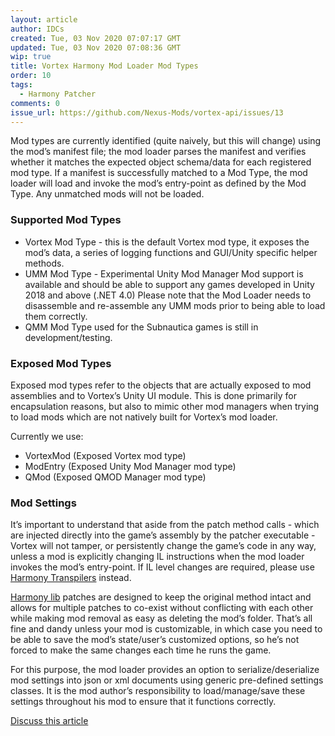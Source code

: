 ```yaml
---
layout: article
author: IDCs
created: Tue, 03 Nov 2020 07:07:17 GMT
updated: Tue, 03 Nov 2020 07:08:36 GMT
wip: true
title: Vortex Harmony Mod Loader Mod Types
order: 10
tags:
  - Harmony Patcher
comments: 0
issue_url: https://github.com/Nexus-Mods/vortex-api/issues/13
---
```

Mod types are currently identified (quite naively, but this will change) using the mod’s manifest file; the mod loader parses the manifest and verifies whether it matches the expected object schema/data for each registered mod type. If a manifest is successfully matched to a Mod Type, the mod loader will load and invoke the mod’s entry-point as defined by the Mod Type. Any unmatched mods will not be loaded.

### Supported Mod Types



*   Vortex Mod Type - this is the default Vortex mod type, it exposes the mod’s data, a series of logging functions and GUI/Unity specific helper methods. 
*   UMM Mod Type - Experimental Unity Mod Manager Mod support is available and should be able to support any games developed in Unity 2018 and above (.NET 4.0) Please note that the Mod Loader needs to disassemble and re-assemble any UMM mods prior to being able to load them correctly.
*   QMM Mod Type used for the Subnautica games is still in development/testing.

### Exposed Mod Types

Exposed mod types refer to the objects that are actually exposed to mod assemblies and to Vortex’s Unity UI module. This is done primarily for encapsulation reasons, but also to mimic other mod managers when trying to load mods which are not natively built for Vortex’s mod loader.

Currently we use:



*   VortexMod (Exposed Vortex mod type)
*   ModEntry (Exposed Unity Mod Manager mod type)
*   QMod (Exposed QMOD Manager mod type)

### Mod Settings

It’s important to understand that aside from the patch method calls - which are injected directly into the game’s assembly by the patcher executable - Vortex will not tamper, or persistently change the game’s code in any way, unless a mod is explicitly changing IL instructions when the mod loader invokes the mod’s entry-point. If IL level changes are required, please use [Harmony Transpilers](https://gist.github.com/pardeike/c02e29f9e030e6a016422ca8a89eefc9) instead. 

[Harmony lib](https://github.com/pardeike/Harmony) patches are designed to keep the original method intact and allows for multiple patches to co-exist without conflicting with each other while making mod removal as easy as deleting the mod’s folder. That’s all fine and dandy unless your mod is customizable, in which case you need to be able to save the mod’s state/user’s customized options, so he’s not forced to make the same changes each time he runs the game.

For this purpose, the mod loader provides an option to serialize/deserialize mod settings into json or xml documents using generic pre-defined settings classes. It is the mod author’s responsibility to load/manage/save these settings throughout his mod to ensure that it functions correctly.

[Discuss this article](https://github.com/Nexus-Mods/vortex-api/issues/13)